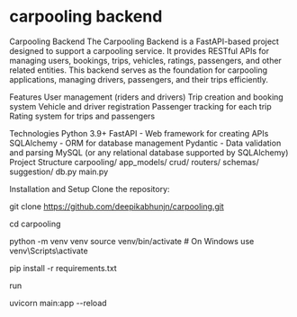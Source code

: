 # carpooling backend

Carpooling Backend
The Carpooling Backend is a FastAPI-based project designed to support a carpooling service. It provides RESTful APIs for managing users, bookings, trips, vehicles, ratings, passengers, and other related entities. This backend serves as the foundation for carpooling applications, managing drivers, passengers, and their trips efficiently.

Features
User management (riders and drivers)
Trip creation and booking system
Vehicle and driver registration
Passenger tracking for each trip
Rating system for trips and passengers

Technologies
Python 3.9+
FastAPI - Web framework for creating APIs
SQLAlchemy - ORM for database management
Pydantic - Data validation and parsing
MySQL (or any relational database supported by SQLAlchemy)
Project Structure
carpooling/
        app_models/
        crud/
        routers/
        schemas/
        suggestion/
        db.py
        main.py

Installation and Setup
Clone the repository:

git clone https://github.com/deepikabhunjn/carpooling.git

cd carpooling

python -m venv venv source venv/bin/activate # On Windows use venv\Scripts\activate

pip install -r requirements.txt

run

uvicorn main:app --reload